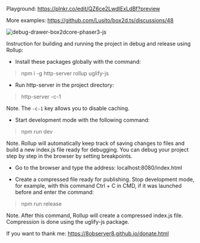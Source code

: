 Playground: https://plnkr.co/edit/QZ6ce2LwdIExLdBf?preview

More examples: https://github.com/Lusito/box2d.ts/discussions/48

![debug-drawer-box2dcore-phaser3-js](https://github.com/8Observer8/debug-drawer-box2dcore-phaser3-js/assets/3908473/cdd9af3b-924a-4af1-a8c8-f4f36948d092)

Instruction for building and running the project in debug and release using Rollup:

- Install these packages globally with the command:

> npm i -g http-server rollup uglify-js

- Run http-server in the project directory:

> http-server -c-1

Note. The `-c-1` key allows you to disable caching.

- Start development mode with the following command:

> npm run dev

Note. Rollup will automatically keep track of saving changes to files and build a new index.js file ready for debugging. You can debug your project step by step in the browser by setting breakpoints.

- Go to the browser and type the address: localhost:8080/index.html

- Create a compressed file ready for publishing. Stop development mode, for example, with this command Ctrl + C in CMD, if it was launched before and enter the command:

> npm run release

Note. After this command, Rollup will create a compressed index.js file. Compression is done using the uglify-js package.

If you want to thank me: https://8observer8.github.io/donate.html
